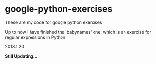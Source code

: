 # google-python-exercises

These are my code for google python exercises

Up to now I have finished the 'babynames' one, which is an exercise for regular expressions in Python

2018.1.20

**Still Updating...**
